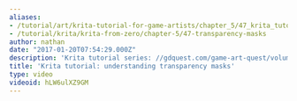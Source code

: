 ```yaml
---
aliases:
- /tutorial/art/krita-tutorial-for-game-artists/chapter_5/47_krita_tutorial_understanding_transparency_masks
- /tutorial/krita/krita-from-zero/chapter-5/47-transparency-masks
author: nathan
date: "2017-01-20T07:54:29.000Z"
description: 'Krita tutorial series: //gdquest.com/game-art-quest/volume-1/course-public/'
title: 'Krita tutorial: understanding transparency masks'
type: video
videoid: hLW6ulXZ9GM
---
```

